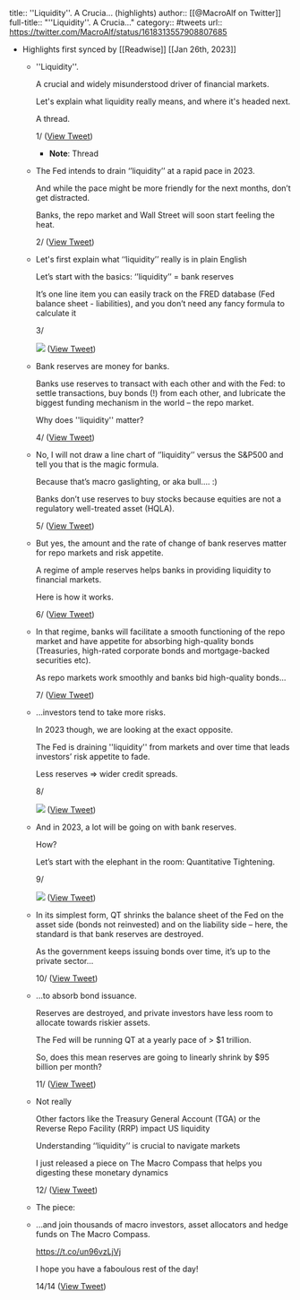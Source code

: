 title:: ''Liquidity''. A Crucia... (highlights)
author:: [[@MacroAlf on Twitter]]
full-title:: "''Liquidity''. A Crucia..."
category:: #tweets
url:: https://twitter.com/MacroAlf/status/1618313557908807685

- Highlights first synced by [[Readwise]] [[Jan 26th, 2023]]
	- ''Liquidity''.
	  
	  A crucial and widely misunderstood driver of financial markets.
	  
	  Let's explain what liquidity really means, and where it's headed next.
	  
	  A thread.
	  
	  1/ ([View Tweet](https://twitter.com/MacroAlf/status/1618313557908807685))
		- **Note**: Thread
	- The Fed intends to drain ‘’liquidity’’ at a rapid pace in 2023.
	  
	  And while the pace might be more friendly for the next months, don’t get distracted.
	  
	  Banks, the repo market and Wall Street will soon start feeling the heat.
	  
	  2/ ([View Tweet](https://twitter.com/MacroAlf/status/1618313559804645377))
	- Let's first explain what ‘‘liquidity’’ really is in plain English
	  
	  Let’s start with the basics: ‘’liquidity’’ = bank reserves
	  
	  It’s one line item you can easily track on the FRED database (Fed balance sheet - liabilities), and you don’t need any fancy formula to calculate it
	  
	  3/ 
	  
	  ![](https://pbs.twimg.com/media/FnVkzA3WYA4qbVk.png) ([View Tweet](https://twitter.com/MacroAlf/status/1618313562006630400))
	- Bank reserves are money for banks.
	  
	  Banks use reserves to transact with each other and with the Fed: to settle transactions, buy bonds (!) from each other, and lubricate the biggest funding mechanism in the world – the repo market.
	  
	  Why does ''liquidity'' matter?
	  
	  4/ ([View Tweet](https://twitter.com/MacroAlf/status/1618313564577746944))
	- No, I will not draw a line chart of ‘’liquidity’’ versus the S&P500 and tell you that is the magic formula.
	  
	  Because that’s macro gaslighting, or aka bull…. :)
	  
	  Banks don’t use reserves to buy stocks because equities are not a regulatory well-treated asset (HQLA).
	  
	  5/ ([View Tweet](https://twitter.com/MacroAlf/status/1618313566435803136))
	- But yes, the amount and the rate of change of bank reserves matter for repo markets and risk appetite.
	  
	  A regime of ample reserves helps banks in providing liquidity to financial markets.
	  
	  Here is how it works.
	  
	  6/ ([View Tweet](https://twitter.com/MacroAlf/status/1618313568264548352))
	- In that regime, banks will facilitate a smooth functioning of the repo market and have appetite for absorbing high-quality bonds (Treasuries, high-rated corporate bonds and mortgage-backed securities etc).
	  
	  As repo markets work smoothly and banks bid high-quality bonds...
	  
	  7/ ([View Tweet](https://twitter.com/MacroAlf/status/1618313570055524353))
	- ...investors tend to take more risks.
	  
	  In 2023 though, we are looking at the exact opposite.
	  
	  The Fed is draining ''liquidity'' from markets and over time that leads investors’ risk appetite to fade.
	  
	  Less reserves => wider credit spreads.
	  
	  8/ 
	  
	  ![](https://pbs.twimg.com/media/FnVloadX0AA8Imu.png) ([View Tweet](https://twitter.com/MacroAlf/status/1618313571875835905))
	- And in 2023, a lot will be going on with bank reserves.
	  
	  How?
	  
	  Let’s start with the elephant in the room: Quantitative Tightening.
	  
	  9/ 
	  
	  ![](https://pbs.twimg.com/media/FnVlxpIXkAIc4vk.png) ([View Tweet](https://twitter.com/MacroAlf/status/1618313574853799936))
	- In its simplest form, QT shrinks the balance sheet of the Fed on the asset side (bonds not reinvested) and on the liability side – here, the standard is that bank reserves are destroyed.
	  
	  As the government keeps issuing bonds over time, it’s up to the private sector...
	  
	  10/ ([View Tweet](https://twitter.com/MacroAlf/status/1618313577420705792))
	- ...to absorb bond issuance.
	  
	  Reserves are destroyed, and private investors have less room to allocate towards riskier assets.
	  
	  The Fed will be running QT at a yearly pace of > $1 trillion.
	  
	  So, does this mean reserves are going to linearly shrink by $95 billion per month?
	  
	  11/ ([View Tweet](https://twitter.com/MacroAlf/status/1618313579324919808))
	- Not really
	  
	  Other factors like the Treasury General Account (TGA) or the Reverse Repo Facility (RRP) impact US liquidity
	  
	  Understanding ‘‘liquidity’’ is crucial to navigate markets
	  
	  I just released a piece on The Macro Compass that helps you digesting these monetary dynamics
	  
	  12/ ([View Tweet](https://twitter.com/MacroAlf/status/1618313581174591489))
	- The piece:
	- ...and join thousands of macro investors, asset allocators and hedge funds on The Macro Compass.
	  
	  https://t.co/un96vzLjVj
	  
	  I hope you have a faboulous rest of the day!
	  
	  14/14 ([View Tweet](https://twitter.com/MacroAlf/status/1618313585423429633))